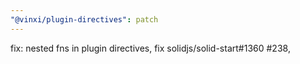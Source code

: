 ```yaml
---
"@vinxi/plugin-directives": patch
---
```


fix: nested fns in plugin directives, fix solidjs/solid-start#1360 #238,
